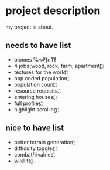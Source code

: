 # project description

my project is about..

## needs to have list
- biomes ℅₼₽∫℮₸ℓ
- 4 jobs(wood, rock, farm, apartment) ҉
- textures for the world ҉
- oop coded population ҉
- population count ҉
- resource requisits. ҉
- entering houses. ҉
- full profiles ҉
- highlight scrolling ҉
## nice to have list
- better terrain generation ҉
- difficulty toggles ҉
- combat/rivalries ҉
- wildlife ҉
